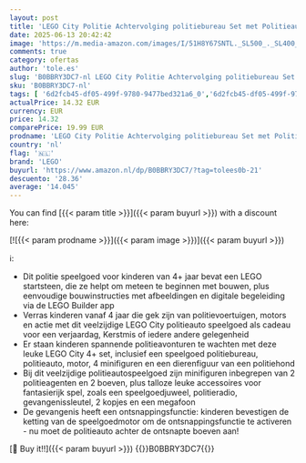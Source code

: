 ```yaml
---
layout: post
title: 'LEGO City Politie Achtervolging politiebureau Set met Politieauto  Motor  4 Poppetjes en een Honden Figuur  Speelgoed voor kinderen vanaf 4 Jaar  Cadeau voor Jongen of Meisje 60370'
date: 2025-06-13 20:42:42
image: 'https://m.media-amazon.com/images/I/51H8Y67SNTL._SL500_._SL400_.jpg'
comments: true
category: ofertas
author: 'tole.es'
slug: 'B0BBRY3DC7-nl LEGO City Politie Achtervolging politiebureau Set met...'
sku: 'B0BBRY3DC7-nl'
tags: [ '6d2fcb45-df05-499f-9780-9477bed321a6_0','6d2fcb45-df05-499f-9780-9477bed321a6_501','Arborist Merchandising Root','Bouw- & constructiespeelgoed','Educatief speelgoed','Montessori','Self Service','Special Features Stores','Speelgoed & spellen','Speelgoedbouwsets','lego','🇳🇱', ]
actualPrice: 14.32 EUR
currency: EUR
price: 14.32
comparePrice: 19.99 EUR
prodname: 'LEGO City Politie Achtervolging politiebureau Set met Politieauto  Motor  4 Poppetjes en een Honden Figuur  Speelgoed voor kinderen vanaf 4 Jaar  Cadeau voor Jongen of Meisje 60370'
country: 'nl'
flag: '🇳🇱'
brand: 'LEGO'
buyurl: 'https://www.amazon.nl/dp/B0BBRY3DC7/?tag=tolees0b-21'
descuento: '28.36'
average: '14.045'
---
```


You can find [{{< param title >}}]({{< param buyurl >}}) with a discount here:

[![{{< param prodname >}}]({{< param image >}})]({{< param buyurl >}})

ℹ️:

- Dit politie speelgoed voor kinderen van 4+ jaar bevat een LEGO startsteen, die ze helpt om meteen te beginnen met bouwen, plus eenvoudige bouwinstructies met afbeeldingen en digitale begeleiding via de LEGO Builder app
- Verras kinderen vanaf 4 jaar die gek zijn van politievoertuigen, motors en actie met dit veelzijdige LEGO City politieauto speelgoed als cadeau voor een verjaardag, Kerstmis of iedere andere gelegenheid
- Er staan kinderen spannende politieavonturen te wachten met deze leuke LEGO City 4+ set, inclusief een speelgoed politiebureau, politieauto, motor, 4 minifiguren en een dierenfiguur van een politiehond
- Bij dit veelzijdige politieautospeelgoed zijn minifiguren inbegrepen van 2 politieagenten en 2 boeven, plus talloze leuke accessoires voor fantasierijk spel, zoals een speelgoedjuweel, politieradio, gevangenissleutel, 2 kopjes en een megafoon
- De gevangenis heeft een ontsnappingsfunctie: kinderen bevestigen de ketting van de speelgoedmotor om de ontsnappingsfunctie te activeren - nu moet de politieauto achter de ontsnapte boeven aan!

[🛒 Buy it!!]({{< param buyurl >}})
{{<world>}}B0BBRY3DC7{{</world>}}
